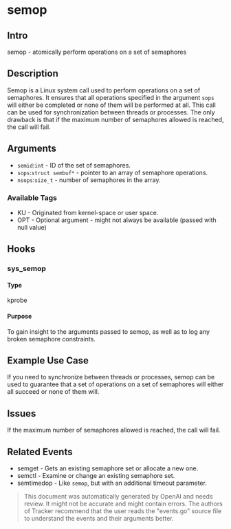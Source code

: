 
# semop

## Intro
semop - atomically perform operations on a set of semaphores

## Description
Semop is a Linux system call used to perform operations on a set of semaphores. It ensures that all operations specified in the argument `sops` will either be completed or none of them will be performed at all. This call can be used for synchronization between threads or processes. The only drawback is that if the maximum number of semaphores allowed is reached, the call will fail.

## Arguments
* `semid`:`int` - ID of the set of semaphores.
* `sops`:`struct sembuf*` - pointer to an array of semaphore operations.
* `nsops`:`size_t` - number of semaphores in the array.

### Available Tags
* KU - Originated from kernel-space or user space.
* OPT - Optional argument - might not always be available (passed with null value)

## Hooks
### sys_semop
#### Type
kprobe
#### Purpose
To gain insight to the arguments passed to semop, as well as to log any broken semaphore constraints.

## Example Use Case
If you need to synchronize between threads or processes, semop can be used to guarantee that a set of operations on a set of semaphores will either all succeed or none of them will.

## Issues
If the maximum number of semaphores allowed is reached, the call will fail.

## Related Events
* semget - Gets an existing semaphore set or allocate a new one.
* semctl - Examine or change an existing semaphore set.
* semtimedop - Like `semop`, but with an additional timeout parameter.

> This document was automatically generated by OpenAI and needs review. It might
> not be accurate and might contain errors. The authors of Tracker recommend that
> the user reads the "events.go" source file to understand the events and their
> arguments better.
